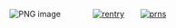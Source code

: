 ![PNG image](https://github.com/user-attachments/assets/eb98e58d-a223-48a5-ae4b-fce7b5a32f61)
⠀⠀ ⠀  ⠀ 
[![rentry](https://files.catbox.moe/2d1zoj.png)](https://rentry.co/chain-user)⠀ ⠀  [![prns](https://files.catbox.moe/80s8fn.png)](https://pronouns.cc/@chain-user)
